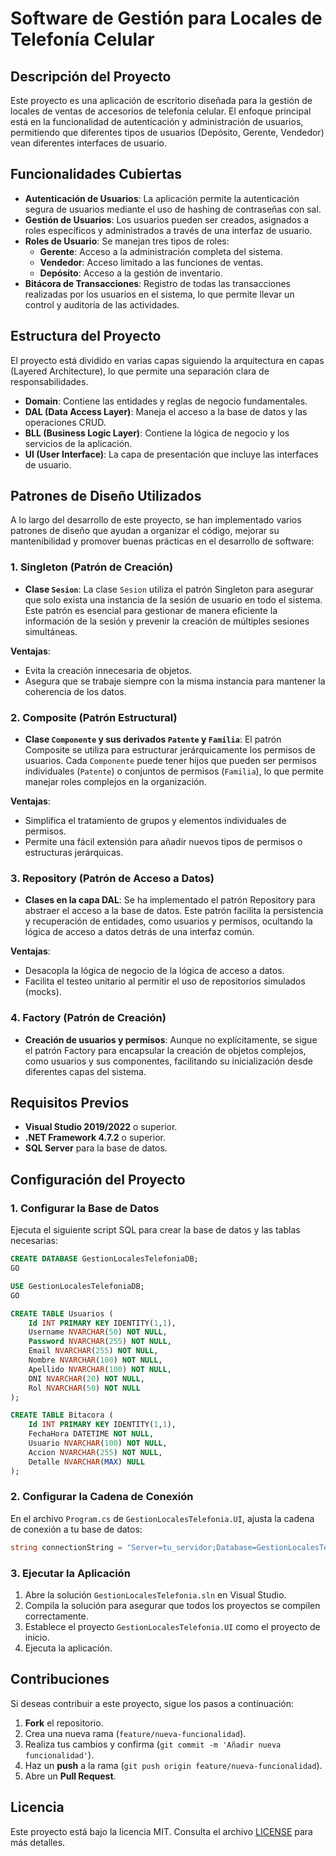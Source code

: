 # Software de Gestión para Locales de Telefonía Celular

## Descripción del Proyecto

Este proyecto es una aplicación de escritorio diseñada para la gestión de locales de ventas de accesorios de telefonía celular. El enfoque principal está en la funcionalidad de autenticación y administración de usuarios, permitiendo que diferentes tipos de usuarios (Depósito, Gerente, Vendedor) vean diferentes interfaces de usuario.

## Funcionalidades Cubiertas

- **Autenticación de Usuarios**: La aplicación permite la autenticación segura de usuarios mediante el uso de hashing de contraseñas con sal.
- **Gestión de Usuarios**: Los usuarios pueden ser creados, asignados a roles específicos y administrados a través de una interfaz de usuario.
- **Roles de Usuario**: Se manejan tres tipos de roles:
  - **Gerente**: Acceso a la administración completa del sistema.
  - **Vendedor**: Acceso limitado a las funciones de ventas.
  - **Depósito**: Acceso a la gestión de inventario.
- **Bitácora de Transacciones**: Registro de todas las transacciones realizadas por los usuarios en el sistema, lo que permite llevar un control y auditoría de las actividades.

## Estructura del Proyecto

El proyecto está dividido en varias capas siguiendo la arquitectura en capas (Layered Architecture), lo que permite una separación clara de responsabilidades.

- **Domain**: Contiene las entidades y reglas de negocio fundamentales.
- **DAL (Data Access Layer)**: Maneja el acceso a la base de datos y las operaciones CRUD.
- **BLL (Business Logic Layer)**: Contiene la lógica de negocio y los servicios de la aplicación.
- **UI (User Interface)**: La capa de presentación que incluye las interfaces de usuario.

## Patrones de Diseño Utilizados

A lo largo del desarrollo de este proyecto, se han implementado varios patrones de diseño que ayudan a organizar el código, mejorar su mantenibilidad y promover buenas prácticas en el desarrollo de software:

### 1. **Singleton (Patrón de Creación)**
   - **Clase `Sesion`**: La clase `Sesion` utiliza el patrón Singleton para asegurar que solo exista una instancia de la sesión de usuario en todo el sistema. Este patrón es esencial para gestionar de manera eficiente la información de la sesión y prevenir la creación de múltiples sesiones simultáneas.
   
   **Ventajas**:
   - Evita la creación innecesaria de objetos.
   - Asegura que se trabaje siempre con la misma instancia para mantener la coherencia de los datos.

### 2. **Composite (Patrón Estructural)**
   - **Clase `Componente` y sus derivados `Patente` y `Familia`**: El patrón Composite se utiliza para estructurar jerárquicamente los permisos de usuarios. Cada `Componente` puede tener hijos que pueden ser permisos individuales (`Patente`) o conjuntos de permisos (`Familia`), lo que permite manejar roles complejos en la organización.

   **Ventajas**:
   - Simplifica el tratamiento de grupos y elementos individuales de permisos.
   - Permite una fácil extensión para añadir nuevos tipos de permisos o estructuras jerárquicas.

### 3. **Repository (Patrón de Acceso a Datos)**
   - **Clases en la capa DAL**: Se ha implementado el patrón Repository para abstraer el acceso a la base de datos. Este patrón facilita la persistencia y recuperación de entidades, como usuarios y permisos, ocultando la lógica de acceso a datos detrás de una interfaz común.

   **Ventajas**:
   - Desacopla la lógica de negocio de la lógica de acceso a datos.
   - Facilita el testeo unitario al permitir el uso de repositorios simulados (mocks).

### 4. **Factory (Patrón de Creación)**
   - **Creación de usuarios y permisos**: Aunque no explícitamente, se sigue el patrón Factory para encapsular la creación de objetos complejos, como usuarios y sus componentes, facilitando su inicialización desde diferentes capas del sistema.


## Requisitos Previos

- **Visual Studio 2019/2022** o superior.
- **.NET Framework 4.7.2** o superior.
- **SQL Server** para la base de datos.

## Configuración del Proyecto

### 1. Configurar la Base de Datos

Ejecuta el siguiente script SQL para crear la base de datos y las tablas necesarias:

```sql
CREATE DATABASE GestionLocalesTelefoniaDB;
GO

USE GestionLocalesTelefoniaDB;
GO

CREATE TABLE Usuarios (
    Id INT PRIMARY KEY IDENTITY(1,1),
    Username NVARCHAR(50) NOT NULL,
    Password NVARCHAR(255) NOT NULL,
    Email NVARCHAR(255) NOT NULL,
    Nombre NVARCHAR(100) NOT NULL,
    Apellido NVARCHAR(100) NOT NULL,
    DNI NVARCHAR(20) NOT NULL,
    Rol NVARCHAR(50) NOT NULL
);

CREATE TABLE Bitacora (
    Id INT PRIMARY KEY IDENTITY(1,1),
    FechaHora DATETIME NOT NULL,
    Usuario NVARCHAR(100) NOT NULL,
    Accion NVARCHAR(255) NOT NULL,
    Detalle NVARCHAR(MAX) NULL
);
```

### 2. Configurar la Cadena de Conexión

En el archivo `Program.cs` de `GestionLocalesTelefonia.UI`, ajusta la cadena de conexión a tu base de datos:

```csharp
string connectionString = "Server=tu_servidor;Database=GestionLocalesTelefoniaDB;Integrated Security=True;";
```

### 3. Ejecutar la Aplicación

1. Abre la solución `GestionLocalesTelefonia.sln` en Visual Studio.
2. Compila la solución para asegurar que todos los proyectos se compilen correctamente.
3. Establece el proyecto `GestionLocalesTelefonia.UI` como el proyecto de inicio.
4. Ejecuta la aplicación.

## Contribuciones

Si deseas contribuir a este proyecto, sigue los pasos a continuación:

1. **Fork** el repositorio.
2. Crea una nueva rama (`feature/nueva-funcionalidad`).
3. Realiza tus cambios y confirma (`git commit -m 'Añadir nueva funcionalidad'`).
4. Haz un **push** a la rama (`git push origin feature/nueva-funcionalidad`).
5. Abre un **Pull Request**.

## Licencia

Este proyecto está bajo la licencia MIT. Consulta el archivo [LICENSE](LICENSE) para más detalles.

